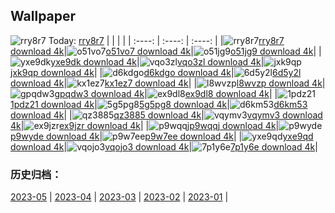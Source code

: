 ## Wallpaper
![rry8r7](https://w.wallhaven.cc/full/rr/wallhaven-rry8r7.jpg) Today: [rry8r7](https://th.wallhaven.cc/small/rr/rry8r7.jpg)
|      |      |      |
| :----: | :----: | :----: |
|![rry8r7](https://th.wallhaven.cc/small/rr/rry8r7.jpg)[rry8r7 download 4k](https://wallhaven.cc/w/rry8r7)|![o51vo7](https://th.wallhaven.cc/small/o5/o51vo7.jpg)[o51vo7 download 4k](https://wallhaven.cc/w/o51vo7)|![o51jg9](https://th.wallhaven.cc/small/o5/o51jg9.jpg)[o51jg9 download 4k](https://wallhaven.cc/w/o51jg9)|
|![yxe9dk](https://th.wallhaven.cc/small/yx/yxe9dk.jpg)[yxe9dk download 4k](https://wallhaven.cc/w/yxe9dk)|![vqo3zl](https://th.wallhaven.cc/small/vq/vqo3zl.jpg)[vqo3zl download 4k](https://wallhaven.cc/w/vqo3zl)|![jxk9qp](https://th.wallhaven.cc/small/jx/jxk9qp.jpg)[jxk9qp download 4k](https://wallhaven.cc/w/jxk9qp)|
|![d6kdgo](https://th.wallhaven.cc/small/d6/d6kdgo.jpg)[d6kdgo download 4k](https://wallhaven.cc/w/d6kdgo)|![6d5y2l](https://th.wallhaven.cc/small/6d/6d5y2l.jpg)[6d5y2l download 4k](https://wallhaven.cc/w/6d5y2l)|![kx1ez7](https://th.wallhaven.cc/small/kx/kx1ez7.jpg)[kx1ez7 download 4k](https://wallhaven.cc/w/kx1ez7)|
|![l8wvzp](https://th.wallhaven.cc/small/l8/l8wvzp.jpg)[l8wvzp download 4k](https://wallhaven.cc/w/l8wvzp)|![gpqdw3](https://th.wallhaven.cc/small/gp/gpqdw3.jpg)[gpqdw3 download 4k](https://wallhaven.cc/w/gpqdw3)|![ex9dl8](https://th.wallhaven.cc/small/ex/ex9dl8.jpg)[ex9dl8 download 4k](https://wallhaven.cc/w/ex9dl8)|
|![1pdz21](https://th.wallhaven.cc/small/1p/1pdz21.jpg)[1pdz21 download 4k](https://wallhaven.cc/w/1pdz21)|![5g5pg8](https://th.wallhaven.cc/small/5g/5g5pg8.jpg)[5g5pg8 download 4k](https://wallhaven.cc/w/5g5pg8)|![d6km53](https://th.wallhaven.cc/small/d6/d6km53.jpg)[d6km53 download 4k](https://wallhaven.cc/w/d6km53)|
|![qz3885](https://th.wallhaven.cc/small/qz/qz3885.jpg)[qz3885 download 4k](https://wallhaven.cc/w/qz3885)|![vqymv3](https://th.wallhaven.cc/small/vq/vqymv3.jpg)[vqymv3 download 4k](https://wallhaven.cc/w/vqymv3)|![ex9jzr](https://th.wallhaven.cc/small/ex/ex9jzr.jpg)[ex9jzr download 4k](https://wallhaven.cc/w/ex9jzr)|
|![p9wqqj](https://th.wallhaven.cc/small/p9/p9wqqj.jpg)[p9wqqj download 4k](https://wallhaven.cc/w/p9wqqj)|![p9wyde](https://th.wallhaven.cc/small/p9/p9wyde.jpg)[p9wyde download 4k](https://wallhaven.cc/w/p9wyde)|![p9w7ee](https://th.wallhaven.cc/small/p9/p9w7ee.jpg)[p9w7ee download 4k](https://wallhaven.cc/w/p9w7ee)|
|![yxe9qd](https://th.wallhaven.cc/small/yx/yxe9qd.jpg)[yxe9qd download 4k](https://wallhaven.cc/w/yxe9qd)|![vqojo3](https://th.wallhaven.cc/small/vq/vqojo3.jpg)[vqojo3 download 4k](https://wallhaven.cc/w/vqojo3)|![7p1y6e](https://th.wallhaven.cc/small/7p/7p1y6e.jpg)[7p1y6e download 4k](https://wallhaven.cc/w/7p1y6e)|

### 历史归档：
[2023-05](https://github.com/april-projects/april-wallpaper/tree/main/picture/2023-05/) | [2023-04](https://github.com/april-projects/april-wallpaper/tree/main/picture/2023-04/) | [2023-03](https://github.com/april-projects/april-wallpaper/tree/main/picture/2023-03/) | [2023-02](https://github.com/april-projects/april-wallpaper/tree/main/picture/2023-02/) | [2023-01](https://github.com/april-projects/april-wallpaper/tree/main/picture/2023-01/) | 